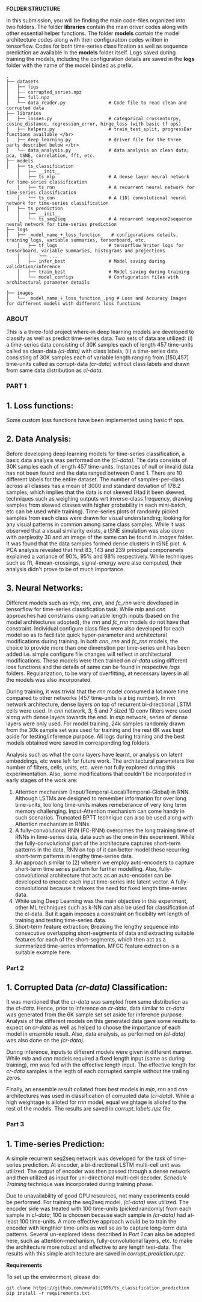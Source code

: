 **FOLDER STRUCTURE**

In this submission, you will be finding the main code-files organized into two folders. The folder **libraries** contain the main driver codes along with other essential helper functions. The folder **models** contain the model architecture codes along with their configuration codes written in tensorflow. Codes for both time-series classification as well as sequence prediction ae available in the **models** folder itself. Logs saved during training the models, including the configuration details are saved in the **logs** folder with the name of the model binded as prefix.

    .
    ├── datasets
    │   ├── figs
    │   ├── corrupted_series.npz
    │   ├── full.npz
    │   └── data_reader.py                # Code file to read clean and corrupted data
    ├── libraries
    │   ├── losses.py                     # categorical_crossentorpy, cosine_distance, regression_error, hinge_loss (with basic tf ops)
    │   ├── helpers.py                    # train_test_split, progressBar functions available </br>
    │   ├── deep_learning.py              # driver file for the three parts described below </br>
    │   └── data_analysis.py              # data analysis on clean data; pca, tSNE, correlation, fft, etc.
    ├── models
    │	├── ts_classification
     	│	├── __init__
     	│	├── ts_mlp                    # A dense layer neural network for time-series classification
     	│	├── ts_rnn                    # A recurrent neural network for time-series classification
     	│	└── ts_cnn                    # A (1D) convolutional neural network for time-series classification
    │	├── ts_prediction
     	│	├── __init__
     	│	└── ts_seq2seq                # A recurrent sequence2sequence neural network for time-series prediction
    ├── logs
	│	├── _model_name_+_loss_function_   # configurations details, training logs, variable summaries, tensorboard, etc.
     	│	├── tf_logs                   # tensorflow Writer logs for tensorboard, variable summaries, histograms and projections
     	│	│	└── ...
     	│	├── infer_best                # Model saving during validation/inference
     	│	├── train_best                # Model saving during training
     	│	└── model_configs             # Configuration files with architectural parameter details

    ├── images
    │   └── _model_name_+_loss_function_.png # Loss and Accuracy Images for different models with different loss functions

### **ABOUT**
This is a three-fold project where-in deep learning models are developed to classify as well as predict time-series data. Two sets of data are utilized: (i) a time-series data consisting of 30K samples each of length 457 time-units called as clean-data *(cl-data)* with class labels, (ii) a time-series data consisting of 30K samples each of variable length ranging from [150,457] time-units called as corrupt-data *(cr-data)* without class labels and drawn from same data distribution as *cl-data*.

### **PART 1**
## 1. Loss functions:
Some custom loss functions have been implemented using basic tf ops.
## 2. Data Analysis:
Before developing deep learning models for time-series classification, a basic data analysis was performed on the *(cl-data)*. The data consists of 30K samples each of length 457 time-units. Instances of null or invalid data has not been found and the data ranged between 0 and 1. There are 10 different labels for the entire dataset. The number of samples-per-class across all classes has a mean of 3000 and standard deviation of 178.2 samples, which implies that the data is not skewed (Had it been skewed, techniques such as weighing outputs wrt inverse-class frequency, drawing samples from skewed classes with higher probability in each mini-batch, etc can be used while training).  Time-series plots of randomly picked samples from each class were drawn for visual understanding; looking for any visual patterns in common among same class samples. While it was observed that a visual similarity exists, a tSNE simulation was also done with perplexity 30 and an image of the same can be found in *images* folder. It was found that the data samples formed dense clusters in tSNE plot. A PCA analysis revealed that first 83, 143 and 239 principal componenets explained a variance of 90%, 95% and 98% respectively. While techniques such as fft, #mean-crossings, signal-energy were also computed, their analysis didn't prove to be of much importance.
## 3. Neural Networks:
Different models such as *mlp*, *rnn*, *cnn*, and *fc_rnn* were developed in tensorflow for time-series classification task. While *mlp* and *cnn* approaches had constrains using variable length inputs (based on the model architectures adopted), the *rnn* and *fc_rnn* models do not have that constraint. Individual configure class files were also developed for each model so as to facilitate quick hyper-parameter and architectural modifications during training. In both *cnn*, *rnn* and *fc_rnn* models, the choice to provide more than one dimenstion per time-series unit has been added i.e. simple configure file changes will reflect in architectural modifications. These models were then trained on *cl-data* using different loss functions and the details of same can be found in respective *logs* folders. Regularization, to be wary of overfitting, at necessary layers in all the models was also incorporated.

During training, it was trivial that the *rnn* model consumed a lot more time compared to other networks (457 time-units is a big number). In *rnn* network architecture, dense layers on top of recurrent bi-directional LSTM cells were used. In *cnn* network, 3, 5 and 7 sized 1D conv filters were used along with dense layers towards the end. In *mlp* network, series of dense layers were only used. For model training, 24k samples randomly drawn from the 30k sample set was used for training and the rest 6K was kept aside for testing/inference purpose. All logs during training and the best models obtained were saved in corresponding log folders.

Analysis such as what the conv layers have learnt, or analysis on latent embeddings, etc were left for future work. The architectural parameters like number of filters, cells, units, etc. were not fully explored during this experimentation. Also, some modifications that couldn't be incorporated in early stages of the work are:

1. Attention mechanism (Input/Temporal-Local/Temporal-Global) in RNN. Although LSTMs are designed to remember information for over long time-units, too long time-units makes remeberance of very long term memory challenging. Input-Attention mechanism can come handy in such scenarios. Truncated BPTT technique can also be used along with Attention mechanism in RNNs.
2. A fully-convolutional RNN (FC-RNN) overcomes the long training time of RNNs in time-series data, data such as the one in this experiment. While the fully-convolutional part of the architecture captures short-term patterns in the data, RNN on top of it can better model these recurring short-term patterns in lengthy time-series data.
3. An approach similar to (2) wherein we employ auto-encoders to capture short-term time series pattern for further modelling. Also, fully-convolutional architecture that acts as an auto-encoder can be developed to encode each input time-series into latent vector. A fully-convolutional because it relaxes the need for fixed length time-series data.
4. While using Deep Learning was the main objective in this experiment, other ML techniques such as k-NN can also be used for classification of the cl-data. But it again imposes a constraint on flexibilty wrt length of training and testing time-series data.
5. Short-term feature extraction; Breaking the lengthy sequence into consecutive overlapping short-segments of data and extracting suitable features for each of the short-segments, which then act as a summarized time-series information. MFCC feature extraction is a suitable example here.

### **Part 2**
## 1. Corrupted Data *(cr-data)* Classification:
It was mentioned that the *cr-data* was sampled from same distribution as the *cl-data*. Hence, prior to inference on *cr-data*, data similar to *cr-data* was generated from the 6K sample set set aside for inference purpose. Analysis of the different models on this generated data gave some results to expect on *cr-data* as well as helped to choose the importance of each model in ensemble result. Also, data analysis, as performed on *(cl-data)* was also done on the *(cr-data)*.

During inference, inputs to different models were given in different manner. While *mlp* and *cnn* models required a fixed length input (same as during training), *rnn* was fed with the effective length input. The effective length for *cr-data* samples is the legth of each corrupted sample without the trailing zeros.

Finally, an ensemble result collated from best models in *mlp*, *rnn* and *cnn* architectures was used in classification of corrupted data *(cr-data)*. While a high weightage is alloted for *rnn* model, equal weightage is alloted to the rest of the models. The results are saved in *corrupt_labels.npz* file.

### **Part 3**
## 1. Time-series Prediction:
A simple recurrent seq2seq network was developed for the task of time-series prediction. At encoder, a bi-directional LSTM multi-cell unit was utilized. The output of encoder was then passed through a dense network and then utilized as input for uni-directional multi-cell decoder. *Schedule Training* technique was incorporated during training phase.

Due to unavailability of good GPU resources, not many experiments could be performed. For training the seq2seq model, *(cl-data)* was utilized.  The encoder side was treated with 100 time-units (picked randomly) from each sample in *cl-data*; 100 is choosen because each sample in *(cr-data)* had at-least 100 time-units. A more effective approach would be to train the encoder with lengthier time-units as well so as to capture long-term data patterns. Several un-explored ideas described in *Part 1* can also be adopted here, such as attention-mechanism, fully-convolutional layers, etc. to make the architecture more robust and effective to any length test-data. The results with this simple architecture are saved in *corrupt_prediction.npz*.

**Requirements**

To set up the environment, please do:
```
git clone https://github.com/murali1996/ts_classification_prediction
pip install -r requirements.txt
```